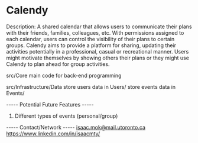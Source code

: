 # Calendy
Description:
  A shared calendar that allows users to communicate their plans with their friends, families, colleagues, etc. With permissions assigned to each calendar, users can control the visibility of their plans to certain groups. Calendy aims to provide a platform for sharing, updating their activities potentially in a professional, casual or recreational manner. Users might motivate themselves by showing others their plans or they might use Calendy to plan ahead for group activities.

src/Core
  main code for back-end programming

src/Infrastructure/Data
  store users data in Users/
  store events data in Events/

----- Potential Future Features -----
1. Different types of events (personal/group)

----- Contact/Network -----
isaac.mok@mail.utoronto.ca
https://www.linkedin.com/in/isaacmty/
